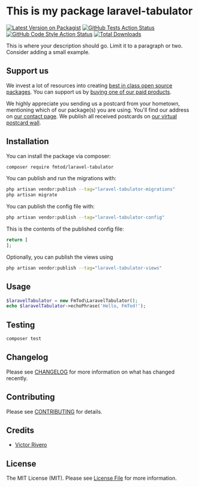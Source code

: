 # This is my package laravel-tabulator

[![Latest Version on Packagist](https://img.shields.io/packagist/v/fmtod/laravel-tabulator.svg?style=flat-square)](https://packagist.org/packages/fmtod/laravel-tabulator)
[![GitHub Tests Action Status](https://img.shields.io/github/workflow/status/fmtod/laravel-tabulator/run-tests?label=tests)](https://github.com/fmtod/laravel-tabulator/actions?query=workflow%3Arun-tests+branch%3Amain)
[![GitHub Code Style Action Status](https://img.shields.io/github/workflow/status/fmtod/laravel-tabulator/Check%20&%20fix%20styling?label=code%20style)](https://github.com/fmtod/laravel-tabulator/actions?query=workflow%3A"Check+%26+fix+styling"+branch%3Amain)
[![Total Downloads](https://img.shields.io/packagist/dt/fmtod/laravel-tabulator.svg?style=flat-square)](https://packagist.org/packages/fmtod/laravel-tabulator)

This is where your description should go. Limit it to a paragraph or two. Consider adding a small example.

## Support us

We invest a lot of resources into creating [best in class open source packages](https://spatie.be/open-source). You can support us by [buying one of our paid products](https://spatie.be/open-source/support-us).

We highly appreciate you sending us a postcard from your hometown, mentioning which of our package(s) you are using. You'll find our address on [our contact page](https://spatie.be/about-us). We publish all received postcards on [our virtual postcard wall](https://spatie.be/open-source/postcards).

## Installation

You can install the package via composer:

```bash
composer require fmtod/laravel-tabulator
```

You can publish and run the migrations with:

```bash
php artisan vendor:publish --tag="laravel-tabulator-migrations"
php artisan migrate
```

You can publish the config file with:

```bash
php artisan vendor:publish --tag="laravel-tabulator-config"
```

This is the contents of the published config file:

```php
return [
];
```

Optionally, you can publish the views using

```bash
php artisan vendor:publish --tag="laravel-tabulator-views"
```

## Usage

```php
$laravelTabulator = new FmTod\LaravelTabulator();
echo $laravelTabulator->echoPhrase('Hello, FmTod!');
```

## Testing

```bash
composer test
```

## Changelog

Please see [CHANGELOG](CHANGELOG.md) for more information on what has changed recently.

## Contributing

Please see [CONTRIBUTING](https://github.com/spatie/.github/blob/main/CONTRIBUTING.md) for details.


## Credits

- [Victor Rivero](https://github.com/viicslen)

## License

The MIT License (MIT). Please see [License File](LICENSE.md) for more information.
